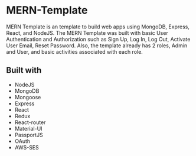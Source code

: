 # MERN-Template
MERN Template is an template to build web apps using MongoDB, Express, React, and NodeJS.
The MERN Template was built with basic User Authentication and Authorization such as Sign Up, Log In, Log Out, Activate User Email, Reset Password. Also, the template already has 2 roles, Admin and User, and basic activities associated with each role.
## Built with
* NodeJS
* MongoDB
* Mongoose
* Express
* React
* Redux
* React-router
* Material-UI
* PassportJS
* OAuth
* AWS-SES
